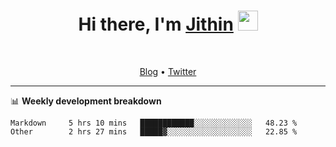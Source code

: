 <h1 align="center">Hi there, I'm <a href="https://jithset.github.io/" target="_blank">Jithin</a> <img
src="https://github.com/blackcater/blackcater/raw/main/images/Hi.gif" height="32" /></h1>

<br />

<p align="center">
  <a href="https://jithset.github.io">Blog</a> •
  <a href="https://twitter.com/jithset">Twitter</a>
</p>

---

📊 **Weekly development breakdown**

<!--START_SECTION:waka-->

```text
Markdown     5 hrs 10 mins   ████████████░░░░░░░░░░░░░   48.23 %
Other        2 hrs 27 mins   █████▓░░░░░░░░░░░░░░░░░░░   22.85 %
```

<!--END_SECTION:waka-->

